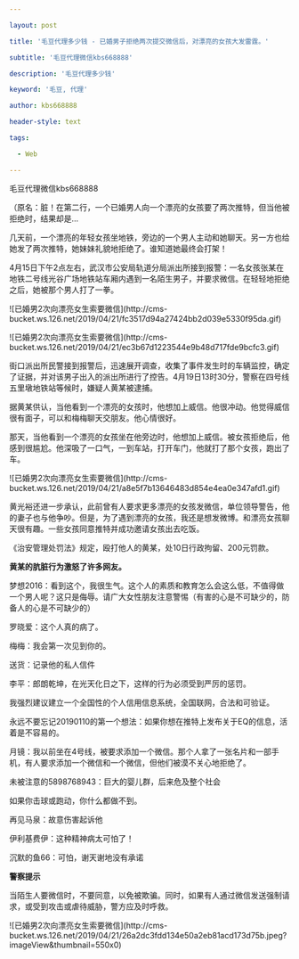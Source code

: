 ---
layout: post
title: '毛豆代理多少钱 - 已婚男子拒绝两次提交微信后，对漂亮的女孩大发雷霆。'
subtitle: '毛豆代理微信kbs668888'
description: '毛豆代理多少钱'
keyword: '毛豆, 代理'
author: kbs668888
header-style: text
tags:
  - Web
---
毛豆代理微信kbs668888

（原名：脏！在第二行，一个已婚男人向一个漂亮的女孩要了两次推特，但当他被拒绝时，结果却是…

几天前，一个漂亮的年轻女孩坐地铁，旁边的一个男人主动和她聊天。另一方也给她发了两次推特，她妹妹礼貌地拒绝了。谁知道她最终会打架！

4月15日下午2点左右，武汉市公安局轨道分局派出所接到报警：一名女孩张某在地铁二号线光谷广场地铁站车厢内遇到一名陌生男子，并要求微信。在轻轻地拒绝之后，她被那个男人打了一拳。

![已婚男2次向漂亮女生索要微信](http://cms-
bucket.ws.126.net/2019/04/21/fc3517d94a27424bb2d039e5330f95da.gif)

![已婚男2次向漂亮女生索要微信](http://cms-
bucket.ws.126.net/2019/04/21/ec3b67d1223544e9b48d717fde9bcfc3.gif)

街口派出所民警接到报警后，迅速展开调查，收集了事件发生时的车辆监控，确定了证据，并对该男子出入的派出所进行了控告。4月19日13时30分，警察在四号线五里墩地铁站等候时，嫌疑人黄某被逮捕。

据黄某供认，当他看到一个漂亮的女孩时，他想加上威信。他很冲动。他觉得威信很有面子，可以和梅梅聊天交朋友。他心情很好。

那天，当他看到一个漂亮的女孩坐在他旁边时，他想加上威信。被女孩拒绝后，他感到很尴尬。他深吸了一口气，一到车站，打开车门，他就打了那个女孩，跑出了车。

![已婚男2次向漂亮女生索要微信](http://cms-
bucket.ws.126.net/2019/04/21/a8e5f7b13646483d854e4ea0e347afd1.gif)

黄光裕还进一步承认，此前曾有人要求更多漂亮的女孩发微信，单位领导警告，他的妻子也与他争吵。但是，为了遇到漂亮的女孩，我还是想发微博。和漂亮女孩聊天很有趣。一些女孩同意推特并成功邀请女孩出去吃饭。

《治安管理处罚法》规定，殴打他人的黄某，处10日行政拘留、200元罚款。

 **黄某的肮脏行为激怒了许多网友。**

梦想2016：看到这个，我很生气。这个人的素质和教育怎么会这么低，不值得做一个男人呢？这只是侮辱。请广大女性朋友注意警惕（有害的心是不可缺少的，防备人的心是不可缺少的）

罗晓爱：这个人真的病了。

梅梅：我会第一次见到你的。

送货：记录他的私人信件

李平：郎朗乾坤，在光天化日之下，这样的行为必须受到严厉的惩罚。

我强烈建议建立一个全国性的个人信用信息系统，全国联网，合法和可验证。

永远不要忘记20190110的第一个想法：如果你想在推特上发布关于EQ的信息，活着是不容易的。

月镜：我以前坐在4号线，被要求添加一个微信。那个人拿了一张名片和一部手机，有人要求添加一个微信和一个微信，但他们被漠不关心地拒绝了。

未被注意的5898768943：巨大的婴儿群，后来危及整个社会

如果你击球或跑动，你什么都做不到。

再见马泉：故意伤害起诉他

伊利基费伊：这种精神病太可怕了！

沉默的鱼66：可怕，谢天谢地没有承诺

 **警察提示**

当陌生人要微信时，不要同意，以免被欺骗。同时，如果有人通过微信发送强制请求，或受到攻击或虐待威胁，警方应及时呼救。

![已婚男2次向漂亮女生索要微信](http://cms-
bucket.ws.126.net/2019/04/21/26a2dc3fdd134e50a2eb81acd173d75b.jpeg?imageView&thumbnail=550x0)  

